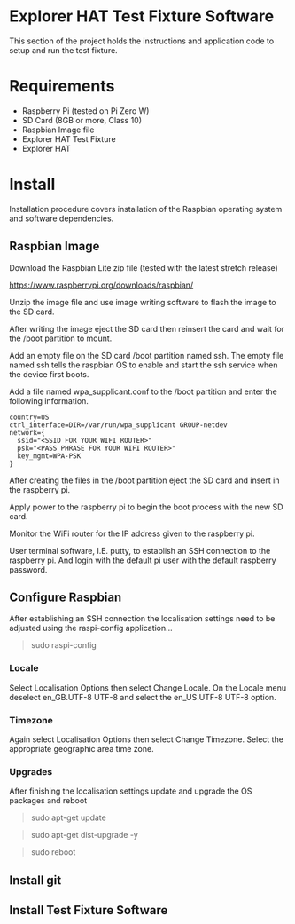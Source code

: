 # Explorer HAT Test Fixture Software

This section of the project holds the instructions and application code to setup
and run the test fixture.

# Requirements

- Raspberry Pi (tested on Pi Zero W)
- SD Card (8GB or more, Class 10)
- Raspbian Image file
- Explorer HAT Test Fixture
- Explorer HAT

# Install

Installation procedure covers installation of the Raspbian operating system and software
dependencies.

## Raspbian Image

Download the Raspbian Lite zip file (tested with the latest stretch release)

https://www.raspberrypi.org/downloads/raspbian/

Unzip the image file and use image writing software to flash the image to the SD card.

After writing the image eject the SD card then reinsert the card and wait for the /boot partition to mount.

Add an empty file on the SD card /boot partition named ssh. The empty file named ssh tells the raspbian OS
to enable and start the ssh service when the device first boots.

Add a file named wpa_supplicant.conf to the /boot partition and enter the following information.

```shell
country=US
ctrl_interface=DIR=/var/run/wpa_supplicant GROUP-netdev
network={
  ssid="<SSID FOR YOUR WIFI ROUTER>"
  psk="<PASS PHRASE FOR YOUR WIFI ROUTER>"
  key_mgmt=WPA-PSK
}
```

After creating the files in the /boot partition eject the SD card and insert in the raspberry pi.

Apply power to the raspberry pi to begin the boot process with  the new SD card.

Monitor the WiFi router for the IP address given to the raspberry pi.

User terminal software, I.E. putty, to establish an SSH connection to the raspberry pi. And login
with the default pi user with the default raspberry password.


## Configure Raspbian

After establishing an SSH connection the localisation settings need to be adjusted using the
raspi-config application...

> sudo raspi-config

### Locale

Select Localisation Options then select Change Locale. On the Locale menu deselect en_GB.UTF-8 UTF-8
and select the en_US.UTF-8 UTF-8 option.


### Timezone

Again select Localisation Options then select Change Timezone. Select the appropriate geographic area
time zone.


### Upgrades

After finishing the localisation settings update and upgrade the OS packages and reboot

> sudo apt-get update

> sudo apt-get dist-upgrade -y

> sudo reboot


## Install git

## Install Test Fixture Software
